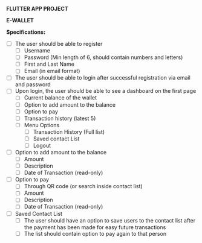 **FLUTTER APP PROJECT**

**E-WALLET**

**Specifications:**

- [ ] The user should be able to register
  - [ ] Username
  - [ ] Password (Min length of 6, should contain numbers and letters)
  - [ ] First and Last Name
  - [ ] Email (in email format)
- [ ] The user should be able to login after successful registration via email and password
- [ ] Upon login, the user should be able to see a dashboard on the first page
  - [ ] Current balance of the wallet
  - [ ] Option to add amount to the balance
  - [ ] Option to pay
  - [ ] Transaction history (latest 5)
  - [ ] Menu Options
    * [ ] Transaction History (Full list)
    * [ ] Saved contact List
    * [ ] Logout
- [ ] Option to add amount to the balance
  - [ ] Amount
  - [ ] Description
  - [ ] Date of Transaction (read-only)
- [ ] Option to pay
  - [ ] Through QR code (or search inside contact list)
  - [ ] Amount
  - [ ] Description
  - [ ] Date of Transaction (read-only)
- [ ] Saved Contact List
  - [ ] The user should have an option to save users to the contact list after the payment has been made for easy future transactions
  - [ ] The list should contain option to pay again to that person
